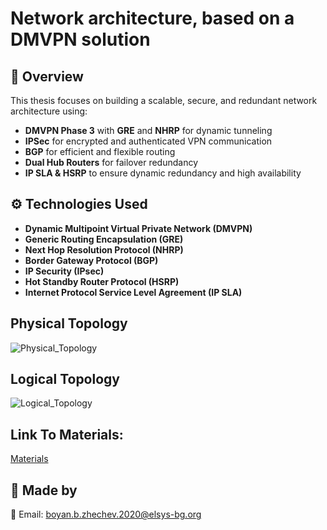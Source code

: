 # Network architecture, based on a DMVPN solution


## 📌 Overview  
This thesis focuses on building a scalable, secure, and redundant network architecture using:  
- **DMVPN Phase 3** with **GRE** and **NHRP** for dynamic tunneling  
- **IPSec** for encrypted and authenticated VPN communication  
- **BGP** for efficient and flexible routing  
- **Dual Hub Routers** for failover redundancy  
- **IP SLA & HSRP** to ensure dynamic redundancy and high availability  


## ⚙️ Technologies Used  
- **Dynamic Multipoint Virtual Private Network (DMVPN)**
- **Generic Routing Encapsulation (GRE)**
- **Next Hop Resolution Protocol (NHRP)**
- **Border Gateway Protocol (BGP)**
- **IP Security (IPsec)**
- **Hot Standby Router Protocol (HSRP)**
- **Internet Protocol Service Level Agreement (IP SLA)**  



## Physical Topology
![Physical_Topology](https://github.com/user-attachments/assets/b1b15899-2195-405c-9ce6-ee3f56054edb)



## Logical Topology
![Logical_Topology](https://github.com/user-attachments/assets/2fae7652-ccf4-44cf-9b13-4278dd53f174)



## Link To Materials:
[Materials]([https://drive.google.com/drive/folders/1xW6NqwqRSWoD4p3sTW3Hmx_AiyVR3kQD](https://drive.google.com/drive/folders/1xW6NqwqRSWoD4p3sTW3Hmx_AiyVR3kQD))


## 📢 Made by
📧 Email: boyan.b.zhechev.2020@elsys-bg.org


